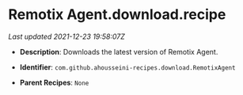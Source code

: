 # Remotix Agent.download.recipe

_Last updated 2021-12-23 19:58:07Z_

- **Description**: Downloads the latest version of Remotix Agent.

- **Identifier**: `com.github.ahousseini-recipes.download.RemotixAgent`

- **Parent Recipes**: `None`